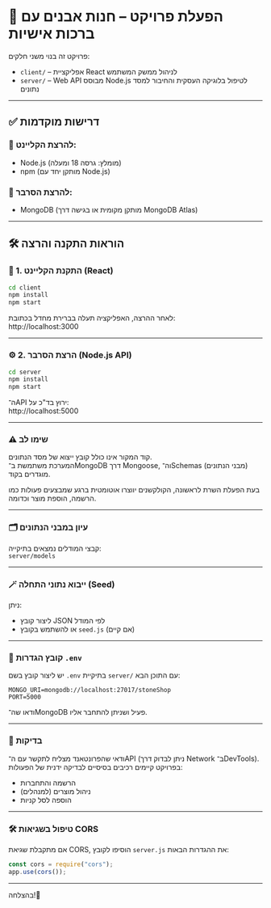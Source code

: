 # 🚀 הפעלת פרויקט – חנות אבנים עם ברכות אישיות

פרויקט זה בנוי משני חלקים:
- `client/` – אפליקציית React לניהול ממשק המשתמש  
- `server/` – Web API מבוסס Node.js לטיפול בלוגיקה העסקית והחיבור למסד נתונים

---

## ✅ דרישות מוקדמות

### 🔧 להרצת הקליינט:
- Node.js (מומלץ: גרסה 18 ומעלה)
- npm (מותקן יחד עם Node.js)

### 🔧 להרצת הסרבר:
- MongoDB (מותקן מקומית או בגישה דרך MongoDB Atlas)

---

## 🛠 הוראות התקנה והרצה

### 📂 1. התקנת הקליינט (React)

```bash
cd client
npm install
npm start
```
לאחר ההרצה, האפליקציה תעלה בברירת מחדל בכתובת:  
http://localhost:3000

---

### ⚙️ 2. הרצת הסרבר (Node.js API)

```bash
cd server
npm install
npm start
```
ה־API ירוץ בד"כ על:  
http://localhost:5000

---

### ⚠️ שימו לב

קוד המקור אינו כולל קובץ ייצוא של מסד הנתונים.  
המערכת משתמשת ב־MongoDB דרך Mongoose, וה־Schemas (מבני הנתונים) מוגדרים בקוד.

בעת הפעלת השרת לראשונה, הקולקשנים יווצרו אוטומטית ברגע שמבצעים פעולות כמו הרשמה, הוספת מוצר וכדומה.

---

### 🗂 עיון במבני הנתונים

קבצי המודלים נמצאים בתיקייה:  
`server/models`

---

### 🪄 ייבוא נתוני התחלה (Seed)

ניתן:
- ליצור קובץ JSON לפי המודל
- או להשתמש בקובץ `seed.js` (אם קיים)

---

### 📄 קובץ הגדרות `.env`

יש ליצור קובץ בשם `.env` בתיקיית `server/` עם התוכן הבא:

```env
MONGO_URI=mongodb://localhost:27017/stoneShop
PORT=5000
```
ודאו שה־MongoDB פעיל ושניתן להתחבר אליו.

---

### 🧪 בדיקות

ודאי שהפרונטאנד מצליח לתקשר עם ה־API (ניתן לבדוק דרך Network ב־DevTools).  
בפרויקט קיימים רכיבים בסיסיים לבדיקה ידנית של הפעולות:

- הרשמה והתחברות  
- ניהול מוצרים (למנהלים)  
- הוספה לסל קניות  

---

### 🛠 טיפול בשגיאות CORS

אם מתקבלת שגיאת CORS, הוסיפו לקובץ `server.js` את ההגדרות הבאות:

```javascript
const cors = require("cors");
app.use(cors());
```

---

בהצלחה!🌸
